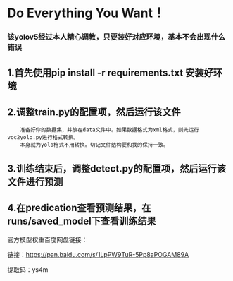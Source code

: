 # Do Everything You Want！

### 该yolov5经过本人精心调教，只要装好对应环境，基本不会出现什么错误

## 1.首先使用pip install -r requirements.txt 安装好环境
## 2.调整train.py的配置项，然后运行该文件
        准备好你的数据集，并放在data文件中。如果数据格式为xml格式，则先运行voc2yolo.py进行格式转换。
        本身就为yolo格式不用转换。切记文件结构要和我的保持一致。
## 3.训练结束后，调整detect.py的配置项，然后运行该文件进行预测
## 4.在predication查看预测结果，在runs/saved_model下查看训练结果

官方模型权重百度网盘链接：

链接：https://pan.baidu.com/s/1LpPW9TuR-5Pp8aPOGAM89A 

提取码：ys4m 